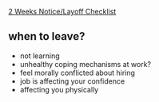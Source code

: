 [2 Weeks Notice/Layoff Checklist](https://www.notice.fyi)

## when to leave? 
- not learning
- unhealthy coping mechanisms at work? 
- feel morally conflicted about hiring
- job is affecting your confidence
- affecting you physically